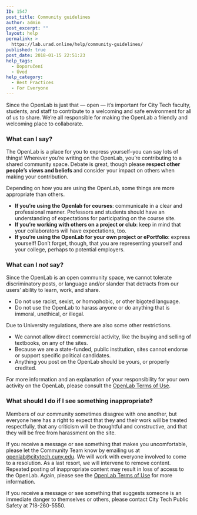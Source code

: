 ```yaml
---
ID: 1547
post_title: Community guidelines
author: admin
post_excerpt: ""
layout: help
permalink: >
  https://lab.urad.online/help/community-guidelines/
published: true
post_date: 2018-01-15 22:51:23
help_tags:
  - Doporučení
  - Úvod
help_category:
  - Best Practices
  - For Everyone
---
```

Since the OpenLab is just that — open — it’s important for City Tech faculty, students, and staff to contribute to a welcoming and safe environment for all of us to share. We’re all responsible for making the OpenLab a friendly and welcoming place to collaborate.
<h3><b>What can I say?</b></h3>
The OpenLab is a place for you to express yourself–you can say lots of things! Wherever you’re writing on the OpenLab, you’re contributing to a shared community space. Debate is great, though please <b>respect other people’s views and beliefs </b>and consider your impact on others when making your contribution.

Depending on how you are using the OpenLab, some things are more appropriate than others.
<ul>
 	<li><b>If you’re using the Openlab for courses</b>: communicate in a clear and professional manner. Professors and students should have an understanding of expectations for participating on the course site.</li>
 	<li><b>If you’re working with others on a project or club</b>: keep in mind that your collaborators will have expectations, too.</li>
 	<li><b>If you’re using the OpenLab for your own project or ePortfolio</b>: express yourself! Don’t forget, though, that you are representing yourself and your college, perhaps to potential employers.</li>
</ul>
<h3><b>What can I </b><i>not</i><b> say?</b></h3>
Since the OpenLab is an open community space, we cannot tolerate discriminatory posts, or language and/or slander that detracts from our users’ ability to learn, work, and share.
<ul>
 	<li>Do not use racist, sexist, or homophobic, or other bigoted language.</li>
 	<li>Do not use the OpenLab to harass anyone or do anything that is immoral, unethical, or illegal.</li>
</ul>
Due to University regulations, there are also some other restrictions.
<ul>
 	<li>We cannot allow direct commercial activity, like the buying and selling of textbooks, on any of the sites.</li>
 	<li>Because we are a state-funded, public institution, sites cannot endorse or support specific political candidates.</li>
 	<li>Anything you post on the OpenLab should be yours, or properly credited.</li>
</ul>
For more information and an explanation of your responsibility for your own activity on the OpenLab, please consult the <a href="https://lab.urad.online/about/terms-of-service/">OpenLab Terms of Use</a>.
<h3><b>What should I do if I see something inappropriate?</b></h3>
Members of our community sometimes disagree with one another, but everyone here has a right to expect that they and their work will be treated respectfully, that any criticism will be thoughtful and constructive, and that they will be free from harassment on the site.

If you receive a message or see something that makes you uncomfortable, please let the Community Team know by emailing us at <a href="mailto:OpenLab@citytech.cuny.edu">openlab@citytech.cuny.edu</a>. We will work with everyone involved to come to a resolution. As a last resort, we will intervene to remove content. Repeated posting of inappropriate content may result in loss of access to the OpenLab. Again, please see the <a href="https://lab.urad.online/about/terms-of-service/">OpenLab Terms of Use</a> for more information.

If you receive a message or see something that suggests someone is an immediate danger to themselves or others, please contact City Tech Public Safety at 718-260-5550.